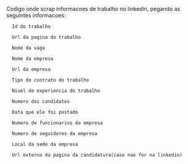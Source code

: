 Codigo onde scrap informacoes de trabalho no linkedin, pegando as seguintes informacoes:

      Id do trabalho

      Url da pagina do trabalho

      Nome da vaga

      Nome da empresa

      Url da empresa

      Tipo do contrato do trabalho

      Nivel de experiencia do trabalho

      Numero dos candidatos

      Data que ele foi postado

      Numero de funcionarios da empresa

      Numero de seguidores da empresa

      Local da sede da empresa

      Url externo da pagina da candidatura(caso nao for na linkedin)


